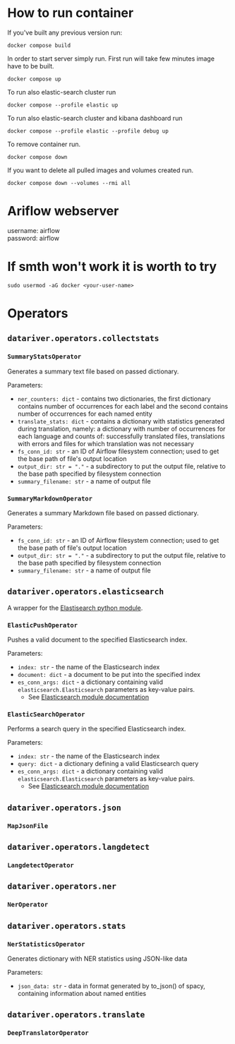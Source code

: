 # How to run container
If you've built any previous version run:
```
docker compose build
```

In order to start server simply run. First run will take few minutes image have to be built.
```
docker compose up
```

To run also elastic-search cluster run
```
docker compose --profile elastic up
```

To run also elastic-search cluster and kibana dashboard run
```
docker compose --profile elastic --profile debug up
```

To remove container run.
```
docker compose down
```

If you want to delete all pulled images and volumes created run.
```
docker compose down --volumes --rmi all
```

# Ariflow webserver

username: airflow \
password: airflow

# If smth won't work it is worth to try
```
sudo usermod -aG docker <your-user-name>
```



# Operators

## `datariver.operators.collectstats`

### `SummaryStatsOperator`

Generates a summary text file based on passed dictionary.

Parameters:
- `ner_counters: dict` - contains two dictionaries, the first dictionary contains number of occurrences for each label and the second contains number of occurrences for each named entity
- `translate_stats: dict` - contains a dictionary with statistics generated during translation, namely: a dictionary with number of occurrences for each language and counts of: successfully translated files, translations with errors and files for which translation was not necessary
- `fs_conn_id: str` - an ID of Airflow filesystem connection; used to get the base path of file's output location
- `output_dir: str = "."` - a subdirectory to put the output file, relative to the base path specified by filesystem connection  
- `summary_filename: str` - a name of output file

### `SummaryMarkdownOperator`

Generates a summary Markdown file based on passed dictionary.

Parameters:
- `fs_conn_id: str` - an ID of Airflow filesystem connection; used to get the base path of file's output location
- `output_dir: str = "."` - a subdirectory to put the output file, relative to the base path specified by filesystem connection  
- `summary_filename: str` - a name of output file

## `datariver.operators.elasticsearch`

A wrapper for the [Elastisearch python module](https://elasticsearch-py.readthedocs.io/en/v8.14.0/api/elasticsearch.html#elasticsearch.Elasticsearch.search).

### `ElasticPushOperator`
Pushes a valid document to the specified Elasticsearch index.

Parameters:
- `index: str` - the name of the Elasticsearch index
- `document: dict` - a document to be put into the specified index
- `es_conn_args: dict` - a dictionary containing valid `elasticsearch.Elasticsearch` parameters as key-value pairs.
    - See [Elasticsearch module documentation](https://elasticsearch-py.readthedocs.io/en/v8.14.0/api/elasticsearch.html#elasticsearch) 


### `ElasticSearchOperator`
Performs a search query in the specified Elasticsearch index.

Parameters:
- `index: str` - the name of the Elasticsearch index
- `query: dict` - a dictionary defining a valid Elasticsearch query
- `es_conn_args: dict` - a dictionary containing valid `elasticsearch.Elasticsearch` parameters as key-value pairs.
    - See [Elasticsearch module documentation](https://elasticsearch-py.readthedocs.io/en/v8.14.0/api/elasticsearch.html#elasticsearch) 
    

## `datariver.operators.json`

### `MapJsonFile`

## `datariver.operators.langdetect`

### `LangdetectOperator`

## `datariver.operators.ner`

### `NerOperator`

## `datariver.operators.stats`

### `NerStatisticsOperator`
Generates  dictionary with NER statistics using JSON-like data

Parameters:
- `json_data: str` - data in format generated by to_json() of spacy, containing information about named entities

## `datariver.operators.translate`

### `DeepTranslatorOperator`
